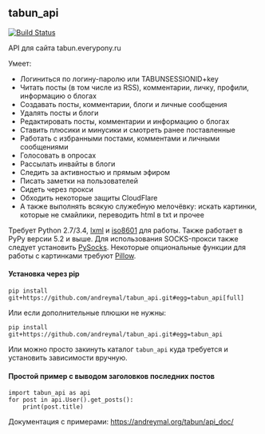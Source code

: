 tabun_api
---------

[![Build Status](https://travis-ci.org/andreymal/tabun_api.svg?branch=master)](https://travis-ci.org/andreymal/tabun_api)

API для сайта tabun.everypony.ru

Умеет:

* Логиниться по логину-паролю или TABUNSESSIONID+key
* Читать посты (в том числе из RSS), комментарии, личку, профили, информацию
  о блогах
* Создавать посты, комментарии, блоги и личные сообщения
* Удалять посты и блоги
* Редактировать посты, комментарии и информацию о блогах
* Ставить плюсики и минусики и смотреть ранее поставленные
* Работать с избранными постами, комментами и личными сообщениями
* Голосовать в опросах
* Рассылать инвайты в блоги
* Следить за активностью и прямым эфиром
* Писать заметки на пользователей
* Сидеть через прокси
* Обходить некоторые защиты CloudFlare
* А также выполнять всякую служебную мелочёвку: искать картинки, которые не
  смайлики, переводить html в txt и прочее

Требует Python 2.7/3.4, [lxml](http://lxml.de/) и
[iso8601](https://bitbucket.org/micktwomey/pyiso8601) для работы.
Также работает в PyPy версии 5.2 и выше.
Для использования SOCKS-прокси также следует установить
[PySocks](https://github.com/Anorov/PySocks). Некоторые опциональные функции
для работы с картинками требуют [Pillow](https://pillow.readthedocs.org/).


#### Установка через pip

```
pip install git+https://github.com/andreymal/tabun_api.git#egg=tabun_api[full]
```

Или если дополнительные плюшки не нужны:

```
pip install git+https://github.com/andreymal/tabun_api.git#egg=tabun_api
```

Или можно просто закинуть каталог `tabun_api` куда требуется и установить
зависимости вручную.


#### Простой пример с выводом заголовков последних постов

```
import tabun_api as api
for post in api.User().get_posts():
    print(post.title)
```

Документация с примерами: https://andreymal.org/tabun/api_doc/
